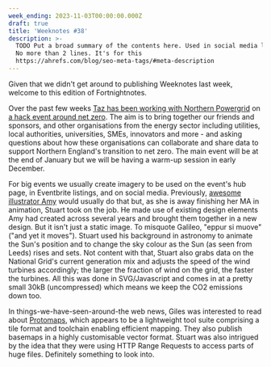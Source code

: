 ```yaml
---
week_ending: 2023-11-03T00:00:00.000Z
draft: true
title: 'Weeknotes #38'
description: >-
  TODO Put a broad summary of the contents here. Used in social media links etc.
  No more than 2 lines. It's for this
  https://ahrefs.com/blog/seo-meta-tags/#meta-description
---
```


Given that we didn't get around to publishing Weeknotes last week, welcome to this edition of Fortnightnotes.

Over the past few weeks [Taz has been working with Northern Powergrid](https://open-innovations.org/blog/2023-11-01-net-zero-hack-for-impact-with-northern-powergrid) on [a hack event around net zero](https://open-innovations.org/events/net-zero-innovation-hack/). The aim is to bring together our friends and sponsors, and other organisations from the energy sector including utilities, local authorities, universities, SMEs, innovators and more - and asking questions about how these organisations can collaborate and share data to support Northern England's transition to net zero. The main event will be at the end of January but we will be having a warm-up session in early December.

For big events we usually create imagery to be used on the event's hub page, in Eventbrite listings, and on social media. Previously, [awesome illustrator Amy](https://www.tiger-tea.co.uk/) would usually do that but, as she is away finishing her MA in animation, Stuart took on the job. He made use of existing design elements Amy had created across several years and brought them together in a new design. But it isn't just a static image. To misquote Galileo, "eppur si muove" ("and yet it moves"). Stuart used his background in astronomy to animate the Sun's position and to change the sky colour as the Sun (as seen from Leeds) rises and sets. Not content with that, Stuart also grabs data on the National Grid's current generation mix and adjusts the speed of the wind turbines accordingly; the larger the fraction of wind on the grid, the faster the turbines. All this was done in SVG/Javascript and comes in at a pretty small 30kB (uncompressed) which means we keep the CO2 emissions down too.

In things-we-have-seen-around-the web news, Giles was interested to read about [Protomaps](https://protomaps.com/), which appears to be a lightweight tool suite comprising a tile format and toolchain enabling efficient mapping. They also publish basemaps in a highly customisable vector format. Stuart was also intrigued by the idea that they were using HTTP Range Requests to access parts of huge files. Definitely something to look into.
